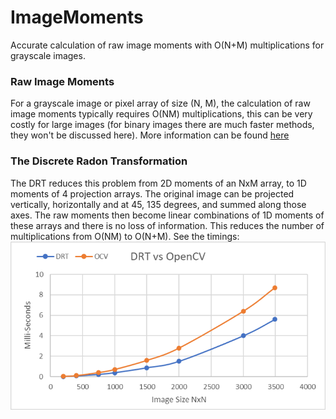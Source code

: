 # ImageMoments
Accurate calculation of raw image moments with O(N+M) multiplications for grayscale images. 

### Raw Image Moments
For a grayscale image or pixel array of size (N, M), the calculation of raw image moments typically requires O(NM) multiplications, this can be very costly for large images (for binary images there are much faster methods, they won't be discussed here). 
More information can be found [here](https://en.wikipedia.org/wiki/Image_moment)

### The Discrete Radon Transformation
The DRT reduces this problem from 2D moments of an NxM array, to 1D moments of 4 projection arrays. The original image can be projected vertically, horizontally and at 45, 135 degrees, and summed along those axes. The raw moments then become linear combinations of 1D moments of these arrays and there is no loss of information. This reduces the number of multiplications from O(NM) to O(N+M). See the timings: 
![Timings](https://github.com/wild-ig/drt_moments/raw/master/DRTvsOpenCV.png)